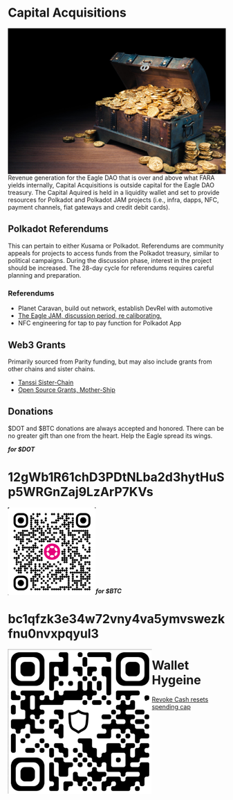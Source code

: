 # Capital Acquisitions
<img align="left" src="images/dwn_Warchest.jpg" alt="war chest">
<br><br><br><br><br><br><br><br><br><br><br>

Revenue generation for the Eagle DAO that is over and above what FARA yields internally, Capital Acquisitions is outside capital for the Eagle DAO treasury.  The Capital Aquired is held in a liquidity wallet and set to provide resources for Polkadot and Polkadot JAM projects (i.e., infra, dapps, NFC, payment channels, fiat gateways and credit debit cards).

## Polkadot Referendums
This can pertain to either Kusama or Polkadot. Referendums are community appeals for projects to access funds from the Polkadot treasury, similar to political campaigns. During the discussion phase, interest in the project should be increased. The 28-day cycle for referendums requires careful planning and preparation.

### Referendums
- Planet Caravan, build out network, establish DevRel with automotive
- [The Eagle JAM, discussion period, re caliborating.](https://docs.google.com/document/d/1iPqGpBnLxDALoVvdH5EU_BcW7UsIQZJT5pWijIBXBK4/edit?tab=t.0#heading=h.9fgrg85l3npp)
- NFC engineering for tap to pay function for Polkadot App

## Web3 Grants
Primarily sourced from Parity funding, but may also include grants from other chains and sister chains.
- [Tanssi Sister-Chain](https://www.tanssi.foundation/tanssi-grants-program)
- [Open Source Grants, Mother-Ship](https://github.com/PolkadotOpenSourceGrants/apply?tab=readme-ov-file)


## Donations

$DOT and $BTC donations are always accepted and honored. There can be no greater gift than one from the heart.  Help the Eagle spread its wings.

***for $DOT***
# 12gWb1R61chD3PDtNLba2d3hytHuSp5WRGnZaj9LzArP7KVs

<img align="left" src="images/12gWb1R61chD3PDtNLba2d3hytHuSp5WRGnZaj9LzArP7KVs.png"  alt="12gWb1R61chD3PDtNLba2d3hytHuSp5WRGnZaj9LzArP7KVs">
<br><br><br><br><br><br><br><br><br><br>


***for $BTC***
# bc1qfzk3e34w72vny4va5ymvswezkfnu0nvxpqyul3

<img align="left" src="images/bc1qfzk3e34w72vny4va5ymvswezkfnu0nvxpqyul3.png" width=333px alt="bc1qfzk3e34w72vny4va5ymvswezkfnu0nvxpqyul3">




# Wallet Hygeine
- [Revoke Cash resets spending cap](https://revoke.cash/)

